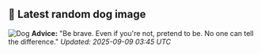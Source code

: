 ## 🐶 Latest random dog image
![Dog](https://images.dog.ceo/breeds/kuvasz/n02104029_3758.jpg)
**Advice:** "Be brave. Even if you're not, pretend to be. No one can tell the difference."
*Updated: 2025-09-09 03:45 UTC*
